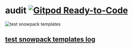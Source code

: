 # audit [![Gitpod Ready-to-Code](https://img.shields.io/badge/Gitpod-ready--to--code-blue?logo=gitpod)](https://gitpod.io/#https://github.com/markfirmware/audit)

![test snowpack templates](https://github.com/markfirmware/audit/workflows/test%20snowpack%20templates/badge.svg)
## [test snowpack templates log](https://github.com/markfirmware/audit/actions)